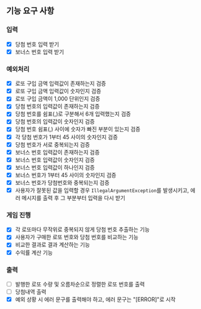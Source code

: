 ## 기능 요구 사항

### 입력
- [x] 당첨 번호 입력 받기
- [x] 보너스 번호 입력 받기

### 예외처리
- [x] 로또 구입 금액 입력값이 존재하는지 검증
- [x] 로또 구입 금액 입력값이 숫자인지 검증
- [x] 로또 구입 금액이 1,000 단위인지 검증
- [x] 당첨 번호의 입력값이 존재하는지 검증
- [x] 당첨 번호를 쉼표(,)로 구분해서 6개 입력했는지 검증
- [x] 당첨 번호의 입력값이 숫자인지 검증
- [x] 당첨 번호 쉼표(,) 사이에 숫자가 빠진 부분이 있는지 검증
- [x] 각 당첨 번호가 1부터 45 사이의 숫자인지 검증
- [x] 당첨 번호가 서로 중복되는지 검증
- [x] 보너스 번호 입력값이 존재하는지 검증
- [x] 보너스 번호 입력값이 숫자인지 검증
- [x] 보너스 번호 입력값이 하나인지 검증
- [x] 보너스 번호가 1부터 45 사이의 숫자인지 검증
- [x] 보너스 번호가 당첨번호와 중복되는지 검증
- [x] 사용자가 잘못된 값을 입력할 경우 `IllegalArgumentException`를 발생시키고, 에러 메시지를 출력 후 그 부분부터 입력을 다시 받기

### 게임 진행
- [x] 각 로또마다 무작위로 중복되지 않게 당첨 번호 추출하는 기능
- [x] 사용자가 구매한 로또 번호와 당첨 번호를 비교하는 기능
- [x] 비교한 결과로 결과 계산하는 기능
- [x] 수익률 계산 기능

### 출력
- [ ] 발행한 로또 수량 및 오름차순으로 정렬한 로또 번호를 출력
- [ ] 당첨내역 출력
- [x] 예외 상황 시 에러 문구를 출력해야 하고, 에러 문구는 "[ERROR]"로 시작
